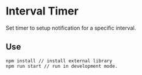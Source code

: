 # Interval Timer
Set timer to setup notification for a specific interval.


## Use
```
npm install // install external library
npm run start // run in development mode.
```
